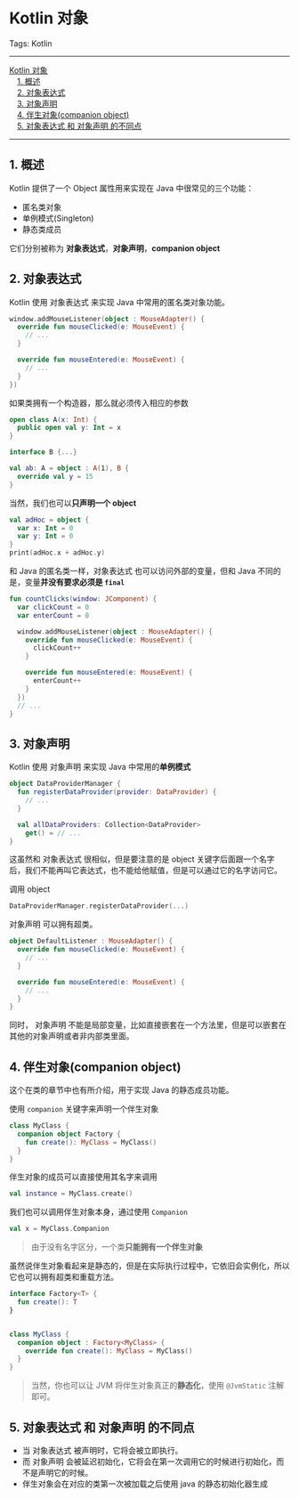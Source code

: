 # Kotlin 对象

Tags: Kotlin

---

<!-- MDTOC maxdepth:6 firsth1:1 numbering:0 flatten:0 bullets:0 updateOnSave:1 -->

[Kotlin 对象](#kotlin-对象)   
&emsp;[1. 概述](#1-概述)   
&emsp;[2. 对象表达式](#2-对象表达式)   
&emsp;[3. 对象声明](#3-对象声明)   
&emsp;[4. 伴生对象(companion object)](#4-伴生对象companion-object)   
&emsp;[5. 对象表达式 和 对象声明 的不同点](#5-对象表达式-和-对象声明-的不同点)   

<!-- /MDTOC -->

---

## 1. 概述

Kotlin 提供了一个 Object 属性用来实现在 Java 中很常见的三个功能：

- 匿名类对象
- 单例模式(Singleton)
- 静态类成员

它们分别被称为 **对象表达式**，**对象声明**，**companion object**

## 2. 对象表达式

Kotlin 使用 对象表达式 来实现 Java 中常用的匿名类对象功能。

```kotlin
window.addMouseListener(object : MouseAdapter() {
  override fun mouseClicked(e: MouseEvent) {
    // ...
  }

  override fun mouseEntered(e: MouseEvent) {
    // ...
  }
})
```

如果类拥有一个构造器，那么就必须传入相应的参数

```kotlin
open class A(x: Int) {
  public open val y: Int = x
}

interface B {...}

val ab: A = object : A(1), B {
  override val y = 15
}
```

当然，我们也可以**只声明一个 object**

```kotlin
val adHoc = object {
  var x: Int = 0
  var y: Int = 0
}
print(adHoc.x + adHoc.y)
```

和 Java 的匿名类一样，对象表达式 也可以访问外部的变量，但和 Java 不同的是，变量**并没有要求必须是 `final`**

```kotlin
fun countClicks(window: JComponent) {
  var clickCount = 0
  var enterCount = 0

  window.addMouseListener(object : MouseAdapter() {
    override fun mouseClicked(e: MouseEvent) {
      clickCount++
    }

    override fun mouseEntered(e: MouseEvent) {
      enterCount++
    }
  })
  // ...
}
```

## 3. 对象声明

Kotlin 使用 对象声明 来实现 Java 中常用的**单例模式**

```kotlin
object DataProviderManager {
  fun registerDataProvider(provider: DataProvider) {
    // ...
  }

  val allDataProviders: Collection<DataProvider>
    get() = // ...
}
```

这虽然和 对象表达式 很相似，但是要注意的是 object 关键字后面跟一个名字后，我们不能再叫它表达式，也不能给他赋值，但是可以通过它的名字访问它。

调用 object

```kotlin
DataProviderManager.registerDataProvider(...)
```

对象声明 可以拥有超类。

```kotlin
object DefaultListener : MouseAdapter() {
  override fun mouseClicked(e: MouseEvent) {
    // ...
  }

  override fun mouseEntered(e: MouseEvent) {
    // ...
  }
}
```

同时， 对象声明 不能是局部变量，比如直接嵌套在一个方法里，但是可以嵌套在其他的对象声明或者非内部类里面。

## 4. 伴生对象(companion object)

这个在类的章节中也有所介绍，用于实现 Java 的静态成员功能。

使用 `companion` 关键字来声明一个伴生对象
```kotlin
class MyClass {
  companion object Factory {
    fun create(): MyClass = MyClass()
  }
}
```

伴生对象的成员可以直接使用其名字来调用

```kotlin
val instance = MyClass.create()
```

我们也可以调用伴生对象本身，通过使用 `Companion`

```kotlin
val x = MyClass.Companion
```

> 由于没有名字区分，一个类**只能拥有一个伴生对象**

虽然说伴生对象看起来是静态的，但是在实际执行过程中，它依旧会实例化，所以它也可以拥有超类和重载方法。

```kotlin
interface Factory<T> {
  fun create(): T
}


class MyClass {
  companion object : Factory<MyClass> {
    override fun create(): MyClass = MyClass()
  }
}
```

> 当然，你也可以让 JVM 将伴生对象真正的**静态化**，使用 `@JvmStatic` 注解即可。

## 5. 对象表达式 和 对象声明 的不同点

- 当 对象表达式 被声明时，它将会被立即执行。
- 而 对象声明 会被延迟初始化，它将会在第一次调用它的时候进行初始化，而不是声明它的时候。
- 伴生对象会在对应的类第一次被加载之后使用 java 的静态初始化器生成
